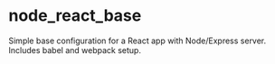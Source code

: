 # node_react_base
Simple base configuration for a React app with Node/Express server. Includes babel and webpack setup.
